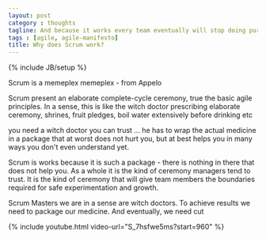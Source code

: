 ```yaml
---
layout: post
category : thoughts
tagline: And because it works every team eventually will stop doing pure Scrum
tags : [agile, agile-manifesto]
title: Why does Scrum work?
---
```

{% include JB/setup %}

Scrum is a memeplex memeplex - from Appelo


Scrum present an elaborate complete-cycle ceremony, true the basic agile principles.
In a sense, this is like the witch doctor prescribing elaborate ceremony, shrines, fruit pledges, boil water extensively before drinking etc

you need a witch doctor you can trust ... he has to wrap the actual medicine in a package that at worst does not hurt you,
but at best helps you in many ways you don't even understand yet.

Scrum is works because it is such a package - there is nothing in there that does not help you. As a whole it is the kind of ceremony managers tend to trust. 
It is the kind of ceremony that will give team members the boundaries required for safe experimentation and growth.

Scrum Masters we are in a sense are witch doctors. 
To achieve results we need to package our medicine.
And eventually, we need cut 


{% include youtube.html video-url="S_7hsfwe5ms?start=960" %}

  [Manifesto for Agile Software Development]: http://www.agilemanifesto.org

